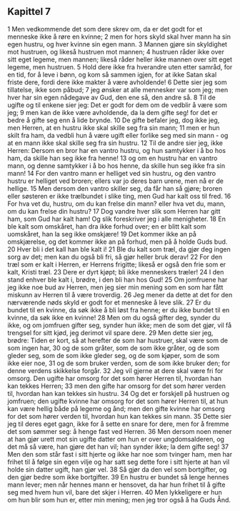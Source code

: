 ## Kapittel 7

1 Men vedkommende det som dere skrev om, da er det godt for et menneske ikke å røre en kvinne;
2 men for hors skyld skal hver mann ha sin egen hustru, og hver kvinne sin egen mann.
3 Mannen gjøre sin skyldighet mot hustruen, og likeså hustruen mot mannen;
4 hustruen råder ikke over sitt eget legeme, men mannen; likeså råder heller ikke mannen over sitt eget legeme, men hustruen.
5 Hold dere ikke fra hverandre uten etter samråd, for en tid, for å leve i bønn, og kom så sammen igjen, for at ikke Satan skal friste dere, fordi dere ikke makter å være avholdende!
6 Dette sier jeg som tillatelse, ikke som påbud;
7 jeg ønsker at alle mennesker var som jeg; men hver har sin egen nådegave av Gud, den ene så, den andre så.
8 Til de ugifte og til enkene sier jeg: Det er godt for dem om de vedblir å være som jeg;
9 men kan de ikke være avholdende, da la dem gifte seg! for det er bedre å gifte seg enn å lide brynde.
10 De gifte befaler jeg, dog ikke jeg, men Herren, at en hustru ikke skal skille seg fra sin mann;
11 men er hun skilt fra ham, da vedbli hun å være ugift eller forlike seg med sin mann - og at en mann ikke skal skille seg fra sin hustru.
12 Til de andre sier jeg, ikke Herren: Dersom en bror har en vantro hustru, og hun samtykker i å bo hos ham, da skille han seg ikke fra henne!
13 og om en hustru har en vantro mann, og denne samtykker i å bo hos henne, da skille hun seg ikke fra sin mann!
14 For den vantro mann er helliget ved sin hustru, og den vantro hustru er helliget ved broren; ellers var jo deres barn urene, men nå er de hellige.
15 Men dersom den vantro skiller seg, da får han så gjøre; broren eller søsteren er ikke trælbundet i slike ting, men Gud har kalt oss til fred.
16 For hva vet du, hustru, om du kan frelse din mann? eller hva vet du, mann, om du kan frelse din hustru?
17 Dog vandre hver slik som Herren har gitt ham, som Gud har kalt ham! Og slik foreskriver jeg i alle menigheter.
18 En ble kalt som omskåret, han dra ikke forhud over; en er blitt kalt som uomskåret, han la seg ikke omskjære!
19 Det kommer ikke an på omskjærelse, og det kommer ikke an på forhud, men på å holde Guds bud.
20 Hver bli i det kall han ble kalt i!
21 Ble du kalt som træl, da gjør deg ingen sorg av det; men kan du også bli fri, så gjør heller bruk derav!
22 For den træl som er kalt i Herren, er Herrens frigitte; likeså er også den frie som er kalt, Kristi træl.
23 Dere er dyrt kjøpt; bli ikke menneskers træler!
24 I den stand enhver ble kalt i, brødre, i den bli han hos Gud!
25 Om jomfruene har jeg ikke noe bud av Herren, men jeg sier min mening som en som har fått miskunn av Herren til å være troverdig.
26 Jeg mener da dette at det for den nærværende nøds skyld er godt for et menneske å leve slik.
27 Er du bundet til en kvinne, da søk ikke å bli løst fra henne; er du ikke bundet til en kvinne, da søk ikke en kvinne!
28 Men om du også gifter deg, synder du ikke, og om jomfruen gifter seg, synder hun ikke; men de som det gjør, vil få trengsel for sitt kjød, jeg derimot vil spare dere.
29 Men dette sier jeg, brødre: Tiden er kort, så at herefter de som har hustruer, skal være som de som ingen har,
30 og de som gråter, som de som ikke gråter, og de som gleder seg, som de som ikke gleder seg, og de som kjøper, som de som ikke eier noe,
31 og de som bruker verden, som de som ikke bruker den; for denne verdens skikkelse forgår.
32 Jeg vil gjerne at dere skal være fri for omsorg. Den ugifte har omsorg for det som hører Herren til, hvordan han kan tekkes Herren;
33 men den gifte har omsorg for det som hører verden til, hvordan han kan tekkes sin hustru.
34 Og det er forskjell på hustruen og jomfruen; den ugifte kvinne har omsorg for det som hører Herren til, at hun kan være hellig både på legeme og ånd; men den gifte kvinne har omsorg for det som hører verden til, hvordan hun kan tekkes sin mann.
35 Dette sier jeg til deres eget gagn, ikke for å sette en snare for dere, men for å fremme det som sømmer seg: å henge fast ved Herren.
36 Men dersom noen mener at han gjør urett mot sin ugifte datter om hun er over ungdomsalderen, og det må så være, han gjøre det han vil; han synder ikke; la dem gifte seg!
37 Men den som står fast i sitt hjerte og ikke har noe som tvinger ham, men har frihet til å følge sin egen vilje og har satt seg dette fore i sitt hjerte at han vil holde sin datter ugift, han gjør vel.
38 Så gjør da den vel som bortgifter, og den gjør bedre som ikke bortgifter.
39 En hustru er bundet så lenge hennes mann lever; men når hennes mann er hensovet, da har hun frihet til å gifte seg med hvem hun vil, bare det skjer i Herren.
40 Men lykkeligere er hun om hun blir som hun er, etter min mening; men jeg tror også å ha Guds Ånd.
